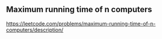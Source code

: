 ## Maximum running time of n computers
https://leetcode.com/problems/maximum-running-time-of-n-computers/description/
